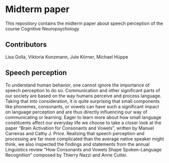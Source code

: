 # Midterm paper 
This repository contains the midterm paper about speech perception of the course Cognitive Neuropsychology

## Contributors 
Lisa Golla, Viktoria Konzmann, Jule Körner, Michael Hüppe

## Speech perception 
To understand human behavior, one cannot ignore the importance of speech perception to do so. Communication and other significant parts of our society are based on the way humans perceive and process language. Taking that into consideration, it is quite surprising that small components like phonemes, consonants, or vowels can have such a significant impact on language perception and are thus directly influencing our way of communicating or learning. Eager to learn more about how small language constituents affect our everyday life we choose to take a closer look at the paper “Brain Activation for Consonants and Vowels”, written by Manuel Carreiras and Cathy J. Price. Realizing that speech perception and processing are far more complicated than the average native speaker might think, we also inspected the findings and statements from the annual Linguistics review “How Consonants and Vowels Shape
Spoken-Language Recognition” composed by Thierry Nazzi and Anne Cutler.
